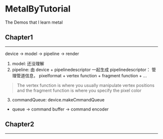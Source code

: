 # MetalByTutorial
The Demos that l learn metal

## Chapter1
***
device -> model -> pipeline -> render

1. model: 还没理解
2. pipeline:  由 device  + pipelinedescriptor 一起生成
pipelinedescriptor： 管理管道信息， pixelformat + vertex function + fragment function + ...

> The vertex function is where you usually manipulate vertex positions and the fragment function is where you specify the pixel color

3. commandQueue: device.makeCmmandQueue
 * queue  -> command buffer -> command encoder 
                        
## Chapter2
***


